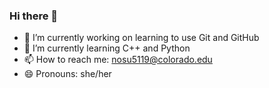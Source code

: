 ### Hi there 👋


- 🔭 I’m currently working on learning to use Git and GitHub
- 🌱 I’m currently learning C++ and Python
- 📫 How to reach me: nosu5119@colorado.edu
- 😄 Pronouns: she/her
